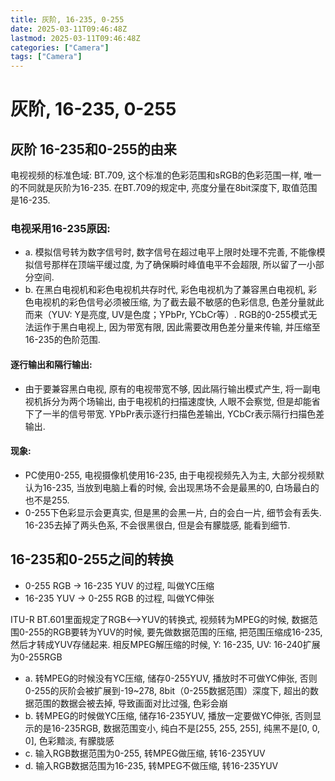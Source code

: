 ```yaml
---
title: 灰阶, 16-235, 0-255
date: 2025-03-11T09:46:48Z
lastmod: 2025-03-11T09:46:48Z
categories: ["Camera"]
tags: ["Camera"]
---
```


# 灰阶, 16-235, 0-255

## 灰阶 16-235和0-255的由来

电视视频的标准色域: BT.709, 这个标准的色彩范围和sRGB的色彩范围一样, 唯一的不同就是灰阶为16-235. 在BT.709的规定中, 亮度分量在8bit深度下, 取值范围是16-235.

### 电视采用16-235原因:

- a. 模拟信号转为数字信号时, 数字信号在超过电平上限时处理不完善, 不能像模拟信号那样在顶端平缓过度, 为了确保瞬时峰值电平不会超限, 所以留了一小部分空间.
- b. 在黑白电视机和彩色电视机共存时代, 彩色电视机为了兼容黑白电视机, 彩色电视机的彩色信号必须被压缩, 为了截去最不敏感的色彩信息, 色差分量就此而来（YUV: Y是亮度, UV是色度；YPbPr, YCbCr等）. RGB的0-255模式无法运作于黑白电视上, 因为带宽有限, 因此需要改用色差分量来传输, 并压缩至16-235的色阶范围.

#### 逐行输出和隔行输出:

- 由于要兼容黑白电视, 原有的电视带宽不够, 因此隔行输出模式产生, 将一副电视机拆分为两个场输出, 由于电视机的扫描速度快, 人眼不会察觉, 但是却能省下了一半的信号带宽. YPbPr表示逐行扫描色差输出, YCbCr表示隔行扫描色差输出.

#### 现象:

- PC使用0-255, 电视摄像机使用16-235, 由于电视视频先入为主, 大部分视频默认为16-235, 当放到电脑上看的时候, 会出现黑场不会是最黑的0, 白场最白的也不是255.
- 0-255下色彩显示会更真实, 但是黑的会黑一片, 白的会白一片, 细节会有丢失. 16-235去掉了两头色系, 不会很黑很白, 但是会有朦胧感, 能看到细节.

## 16-235和0-255之间的转换

- 0-255 RGB -> 16-235 YUV 的过程, 叫做YC压缩
- 16-235 YUV -> 0-255 RGB 的过程, 叫做YC伸张

ITU-R BT.601里面规定了RGB<–>YUV的转换式, 视频转为MPEG的时候, 数据范围0-255的RGB要转为YUV的时候, 要先做数据范围的压缩, 把范围压缩成16-235,
然后才转成YUV存储起来. 相反MPEG解压缩的时候, Y: 16-235, UV: 16-240扩展为0-255RGB

- a. 转MPEG的时候没有YC压缩, 储存0-255YUV, 播放时不可做YC伸张, 否则0-255的灰阶会被扩展到-19~278, 8bit（0-255数据范围）深度下, 超出的数据范围的数据会被去掉, 导致画面对比过强, 色彩会崩
- b. 转MPEG的时候做YC压缩, 储存16-235YUV, 播放一定要做YC伸张, 否则显示的是16-235RGB, 数据范围变小, 纯白不是[255, 255, 255], 纯黑不是[0, 0, 0], 色彩黯淡, 有朦胧感
- c. 输入RGB数据范围为0-255, 转MPEG做压缩, 转16-235YUV
- d. 输入RGB数据范围为16-235, 转MPEG不做压缩, 转16-235YUV
